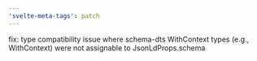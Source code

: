 ```yaml
---
'svelte-meta-tags': patch
---
```


fix: type compatibility issue where schema-dts WithContext<T> types (e.g., WithContext<VideoObject>) were not assignable to JsonLdProps.schema

